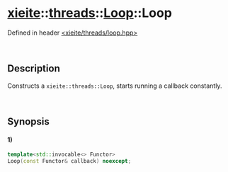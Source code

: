 # [xieite](../../../../../../xieite.md)\:\:[threads](../../../../../../threads.md)\:\:[Loop](../../../../loop.md)\:\:Loop
Defined in header [<xieite/threads/loop.hpp>](../../../../../../../include/xieite/threads/loop.hpp)

&nbsp;

## Description
Constructs a `xieite::threads::Loop`, starts running a callback constantly.

&nbsp;

## Synopsis
#### 1)
```cpp
template<std::invocable<> Functor>
Loop(const Functor& callback) noexcept;
```
